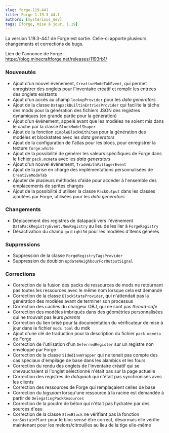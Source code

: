 ```yaml
---
slug: forge-119-441
title: Forge 1.19.3 44.1
authors: [mysterious_dev]
tags: [forge, mise à jour, 1.19]
---
```


La version 1.19.3-44.1 de Forge est sortie. Celle-ci apporte plusieurs changements et corrections de bugs.

<!--truncate-->

Lien de l'annonce de Forge : https://blog.minecraftforge.net/releases/1193rb1/

### Nouveautés

- Ajout d'un nouvel événement, `CreativeModeTabEvent`, qui permet enregistrer des onglets pour l'inventaire créatif et remplir les entrées des onglets existants
- Ajout d'un accès au champ `lookupProvider` pour les _data generators_
- Ajout de la classe `DatapackBuiltinEntriesProvider` qui facilite la tâche des mods pour la génération des fichiers JSON des registres dynamiques (en grande partie pour la génération)
- Ajout d'un événement, appelé avant que les modèles ne soient mis dans le cache par la classe `BlockModelShaper`
- Ajout de la fonction `simpleBlockWithItem` pour la génération des modèles et blockstates avec les _data generators_
- Ajout de la configuration de l'atlas pour les blocs, pour enregistrer la texture `forge:white`
- Ajout de la possibilité de générer les valeurs spécifiques de Forge dans le fichier `pack.mcmeta` avec les _data generators_
- Ajout d'un nouvel événement, `TradeWithVillagerEvent`
- Ajout de la prise en charge des implémentations personnalisées de `CreativeModeTab`
- Ajouter de plusieurs méthodes d'aide pour accéder à l'ensemble des emplacements de sprites chargés
- Ajout de la possibilité d'utiliser la classe `PackOutput` dans les classes ajoutées par Forge, utilisées pour les _data generators_

### Changements

- Déplacement des registres de datapack vers l'événement `DataPackRegistryEvent.NewRegistry` au lieu de les lier à `ForgeRegistry`
- Désactivation du champ `guiLight3d` pour les modèles d'items générés

### Suppressions

- Suppression de la classe `ForgeRegistryTagsProvider`
- Suppression du doublon `updateNeighbourForOutputSignal`

### Corrections

- Correction de la fusion des packs de ressources de mods ne retournant pas toutes les ressources avec le même nom lorsque cela est demandé
- Correction de la classe `BlockStateProvider`, qui n'attendait pas la génération des modèles avant de terminer son processus
- Correction des caches du chargeur OBJ, qui ne sont pas _thread-safe_
- Correction des modèles imbriqués dans des géométries personnalisées qui ne trouvait pas leurs _parents_
- Correction du lien brisé pour la documentation du vérificateur de mise à jour dans le fichier `mods.toml` du mdk
- Ajout d'une clé de traduction pour la description du fichier `pack.mcmeta` de Forge
- Correction de l'utilisation d'un `DeferredRegister` sur un registre non enveloppé par Forge
- Correction de la classe `SidedInvWrapper` qui ne tenait pas compte des cas spéciaux d'empilage de base dans les alambics et les fours
- Correction du rendu des onglets de l'inventaire créatif qui se chevauchaient si l'onglet sélectionné n'était pas sur la page actuelle
- Correction des registres de _datapack_ qui n'était pas synchronisés avec les clients
- Correction des ressources de Forge qui remplaçaient celles de base
- Correction du _logspam_ lorsqu'une ressource à la racine est demandée à partir de `DelegatingPackResources`
- Correction de la poudre de béton qui n'était pas hydratée par des sources d'eau
- Correction de la classe `StemBlock` ne vérifiant pas la fonction `canSustainPlant` pour le bloc sensé être correct, désormais elle vérifie maintenant pour les melons/citrouilles au lieu de la tige elle-même